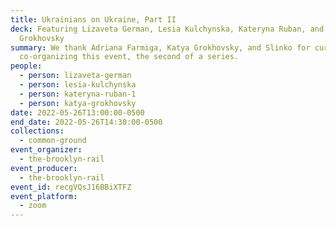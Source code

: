```yaml
---
title: Ukrainians on Ukraine, Part II
deck: Featuring Lizaveta German, Lesia Kulchynska, Kateryna Ruban, and Katya
  Grokhovsky
summary: We thank Adriana Farmiga, Katya Grokhovsky, and Slinko for curating and
  co-organizing this event, the second of a series.
people:
  - person: lizaveta-german
  - person: lesia-kulchynska
  - person: kateryna-ruban-1
  - person: katya-grokhovsky
date: 2022-05-26T13:00:00-0500
end_date: 2022-05-26T14:30:00-0500
collections:
  - common-ground
event_organizer:
  - the-brooklyn-rail
event_producer:
  - the-brooklyn-rail
event_id: recgVQsJ16BBiXTFZ
event_platform:
  - zoom
---
```

